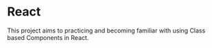 # React

This project aims to practicing and becoming familiar with using Class based Components in React.
